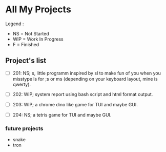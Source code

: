 # All My Projects

Legend :
- NS    = Not Started
- WIP   = Work In Progress
- F     = Finished

## Project's list 
 + [ ] 201: NS; s, little programm inspired by sl to make fun of you when you misstype ls for ;s or ms (depending on your keyboard layout, mine is qwerty).
 + [ ] 202: WIP; system report using bash script and html format output.
 + [ ] 203: WIP; a chrome dino like game for TUI and maybe GUI. 
 + [ ] 204: NS; a tetris game for TUI and maybe GUI.


### future projects
- snake
- tron
